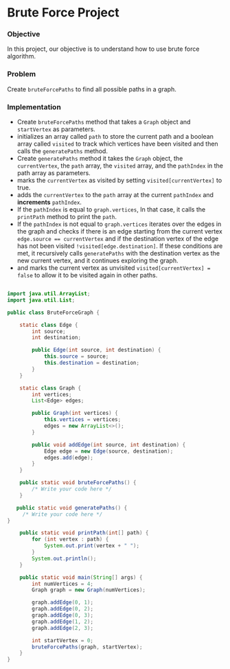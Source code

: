 # Brute Force Project


### Objective

In this project, our objective is to understand how to use brute force algorithm.


### Problem


Create `bruteForcePaths` to find all possible paths in a graph.

### Implementation

* Create `bruteForcePaths` method that takes a `Graph` object and `startVertex` as parameters.
* initializes an array called `path` to store the current path and a boolean array called `visited` to track which vertices have been visited and then calls the `generatePaths` method.
* Create `generatePaths` method it takes the `Graph` object, the `currentVertex`, the `path` array, the `visited` array, and the `pathIndex` in the path array as parameters.
* marks the `currentVertex` as visited by setting `visited[currentVertex]` to true.
* adds the `currentVertex` to the `path` array at the current `pathIndex` and **increments** `pathIndex`.
* If the `pathIndex` is equal to `graph.vertices`, In that case, it calls the `printPath` method to print the `path`.
* If the `pathIndex` is not equal to `graph.vertices` iterates over the edges in the graph and checks if there is an edge starting from the current vertex `edge.source == currentVertex` and if the destination vertex of the edge has not been visited `!visited[edge.destination]`. If these conditions are met, it recursively 
 calls `generatePaths` with the destination vertex as the new current vertex, and it continues exploring the graph.
* and marks the current vertex as unvisited `visited[currentVertex] = false` to allow  it to be visited again in other paths.

```java

import java.util.ArrayList;
import java.util.List;

public class BruteForceGraph {

    static class Edge {
        int source;
        int destination;

        public Edge(int source, int destination) {
            this.source = source;
            this.destination = destination;
        }
    }

    static class Graph {
        int vertices;
        List<Edge> edges;

        public Graph(int vertices) {
            this.vertices = vertices;
            edges = new ArrayList<>();
        }

        public void addEdge(int source, int destination) {
            Edge edge = new Edge(source, destination);
            edges.add(edge);
        }
    }

    public static void bruteForcePaths() {
        /* Write your code here */
    }

   public static void generatePaths() {
     /* Write your code here */
}

    public static void printPath(int[] path) {
        for (int vertex : path) {
            System.out.print(vertex + " ");
        }
        System.out.println();
    }

    public static void main(String[] args) {
        int numVertices = 4;
        Graph graph = new Graph(numVertices);

        graph.addEdge(0, 1);
        graph.addEdge(0, 2);
        graph.addEdge(0, 3);
        graph.addEdge(1, 2);
        graph.addEdge(2, 3);

        int startVertex = 0;
        bruteForcePaths(graph, startVertex);
    }
}


```
